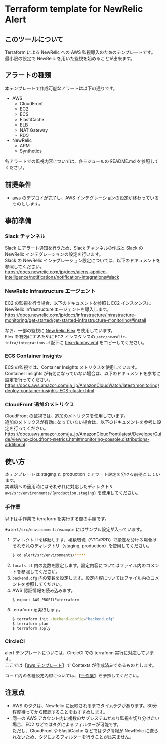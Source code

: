 # Terraform template for NewRelic Alert

## このツールについて

Terraform による NewRelic への AWS 監視導入のためのテンプレートです。  
最小限の設定で NewRelic を用いた監視を始めることが出来ます。

## アラートの種類

本テンプレートで作成可能なアラートは以下の通りです。

* AWS
  * CloudFront
  * EC2
  * ECS
  * ElastiCache
  * ELB
  * NAT Gateway
  * RDS
* NewRelic
  * APM
  * Synthetics

各アラートでの監視内容については、各モジュールの README.md を参照してください。

## 前提条件

* [aws](https://git.dmm.com/sre-team/newrelic-template/tree/main/aws) のデプロイが完了し、AWS インテグレーションの設定が終わっているものとします。

## 事前準備

### Slack チャンネル

Slack にアラート通知を行うため、Slack チャンネルの作成と Slack の NewRelic インテグレーションの設定を行います。  
Slack の NewRelic インテグレーション設定については、以下のドキュメントを参照してください。  
https://docs.newrelic.com/jp/docs/alerts-applied-intelligence/notifications/notification-integrations#slack

### NewRelic Infrastructure エージェント

EC2 の監視を行う場合、以下のドキュメントを参照し EC2 インスタンスに NewRelic Infrastructure エージェントを導入します。  
https://docs.newrelic.com/jp/docs/infrastructure/infrastructure-monitoring/get-started/get-started-infrastructure-monitoring/#install

なお、一部の監視に [New Relic Flex](https://docs.newrelic.com/jp/docs/integrations/host-integrations/host-integrations-list/flex-integration-tool-build-your-own-integration/) を使用しています。  
Flex を有効にするために EC2 インスタンスの `/etc/newrelic-infra/integrations.d` 配下に [flex-dummy.yml](src/modules/ec2/flex-dummy.yml) をコピーしてください。

### ECS Container Insights

ECS の監視では、Container Insights メトリクスを使用しています。  
Container Insights が有効になっていない場合は、以下のドキュメントを参考に設定を行ってください。  
https://docs.aws.amazon.com/ja_jp/AmazonCloudWatch/latest/monitoring/deploy-container-insights-ECS-cluster.html

### CloudFront 追加のメトリクス

CloudFront の監視では、追加のメトリクスを使用しています。  
追加のメトリクスが有効になっていない場合は、以下のドキュメントを参考に設定を行ってください。  
https://docs.aws.amazon.com/ja_jp/AmazonCloudFront/latest/DeveloperGuide/viewing-cloudfront-metrics.html#monitoring-console.distributions-additional

## 使い方

本テンプレートは staging と production でアラート設定を分ける前提としています。  
実環境への適用時にはそれぞれに対応したディレクトリ `aws/src/environments/{production,staging}` を使用してください。

### 手作業

以下は手作業で terraform を実行する際の手順です。

※`alert/src/environments/example` にはサンプル設定が入っています。

1. ディレクトリを移動します。複数環境（STG/PRD）で設定を分ける場合は、それぞれのディレクトリ（staging, production）を使用してください。
    ```bash
    $ cd alert/src/environments/*****
    ```
2. `locals.tf` 内の変数を設定します。設定内容についてはファイル内のコメントを参照してください。
3. `backend.cfg` 内の変数を設定します。設定内容についてはファイル内のコメントを参照してください。
4. AWS 認証情報を読み込みます。
    ```bash
    $ export AWS_PROFILE=terraform
    ```
5. terraform を実行します。
    ```bash
    $ terraform init -backend-config="backend.cfg"
    $ terraform plan
    $ terraform apply
    ```

### CircleCI

alert テンプレートについては、CircleCI での terraform 実行に対応しています。  
ここでは【[aws テンプレート](../aws/README.md#CircleCI)】で Contexts が作成済みであるものとします。

コード内の各種設定内容については、【[手作業](../alert/README.md#手作業)】を参照してください。

## 注意点

* AWS のタグは、NewRelic に反映されるまでタイムラグがあります。30分程度待ってから確認することをおすすめします。
* 同一の AWS アカウント内に複数のサブシステムがあり監視を切り分けたい場合、EC2 などではタグによるフィルターが可能です。  
  ただし、CloudFront や ElastiCache などではタグ情報が NewRelic に送られないため、タグによるフィルターを行うことが出来ません。

